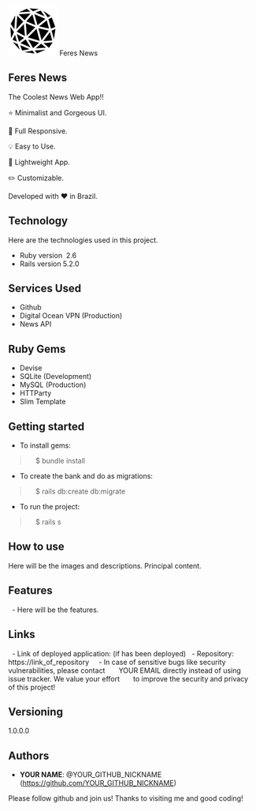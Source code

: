 ![Logo of the project](https://github.com/Hey-Feres/Feres-News/blob/master/public/logo.png) Feres News

## Feres News

The Coolest News Web App!!

⭐ Minimalist and Gorgeous UI.

📱 Full Responsive.

💡 Easy to Use.

🍃 Lightweight App.

✏️ Customizable.

Developed with ❤️ in Brazil.


## Technology 

Here are the technologies used in this project.

* Ruby version  2.6
* Rails version 5.2.0

## Services Used

* Github
* Digital Ocean VPN (Production)
* News API

## Ruby Gems
* Devise
* SQLite (Development)
* MySQL (Production)
* HTTParty
* Slim Template

## Getting started

* To install gems:
>    $ bundle install
* To create the bank and do as migrations:
>    $ rails db:create db:migrate
* To run the project:
>    $ rails s

## How to use

Here will be the images and descriptions. Principal content.


## Features

  - Here will be the features.


## Links

  - Link of deployed application: (if has been deployed)
  - Repository: https://link_of_repository
    - In case of sensitive bugs like security vulnerabilities, please contact
      YOUR EMAIL directly instead of using issue tracker. We value your effort
      to improve the security and privacy of this project!


## Versioning

1.0.0.0


## Authors

* **YOUR NAME**: @YOUR_GITHUB_NICKNAME (https://github.com/YOUR_GITHUB_NICKNAME)


Please follow github and join us!
Thanks to visiting me and good coding!
